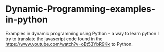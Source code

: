 # Dynamic-Programming-examples-in-python
Examples in dynamic programming using Python -  a way to learn python
I try to translate the javascript code found in the https://www.youtube.com/watch?v=oBt53YbR9Kk to Python.
